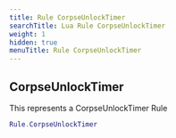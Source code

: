 ```yaml
---
title: Rule CorpseUnlockTimer
searchTitle: Lua Rule CorpseUnlockTimer
weight: 1
hidden: true
menuTitle: Rule CorpseUnlockTimer
---
```

## CorpseUnlockTimer

This represents a CorpseUnlockTimer Rule
```lua
Rule.CorpseUnlockTimer
```